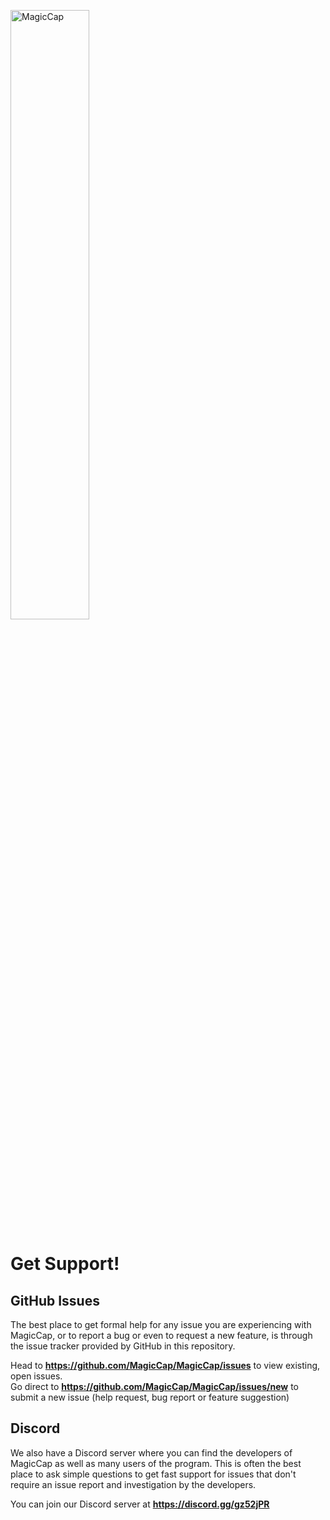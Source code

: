<p><img src="https://i.imgur.com/3YKOjAF.png" alt="MagicCap" width="50%"></p>

# Get Support!

## GitHub Issues

The best place to get formal help for any issue you are experiencing with MagicCap, or to report a bug or even to
request a new feature, is through the issue tracker provided by GitHub in this repository.

Head to **https://github.com/MagicCap/MagicCap/issues** to view existing, open issues.\
Go direct to **https://github.com/MagicCap/MagicCap/issues/new** to submit a new issue (help request, bug report or
feature suggestion)

## Discord

We also have a Discord server where you can find the developers of MagicCap as well as many users of the program.
This is often the best place to ask simple questions to get fast support for issues that don't require an issue report
and investigation by the developers.

You can join our Discord server at **https://discord.gg/gz52jPR**
